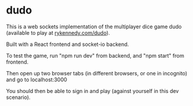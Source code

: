 # dudo

This is a web sockets implementation of the multiplayer dice game dudo (available to play at [rykennedy.com/dudo](https://rykennedy.com/dudo)). 

Built with a React frontend and socket-io backend.

To test the game, run "npm run dev" from backend, and "npm start" from frontend.

Then open up two browser tabs (in different browsers, or one in incognito) and go to localhost:3000

You should then be able to sign in and play (against yourself in this dev scenario).
